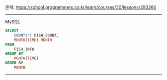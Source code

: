 문제: https://school.programmers.co.kr/learn/courses/30/lessons/293260

---

MySQL

```SQL
SELECT
    COUNT(*) FISH_COUNT,
    MONTH(TIME) MONTH
FROM
    FISH_INFO
GROUP BY
    MONTH(TIME)
ORDER BY
    MONTH
```

---
